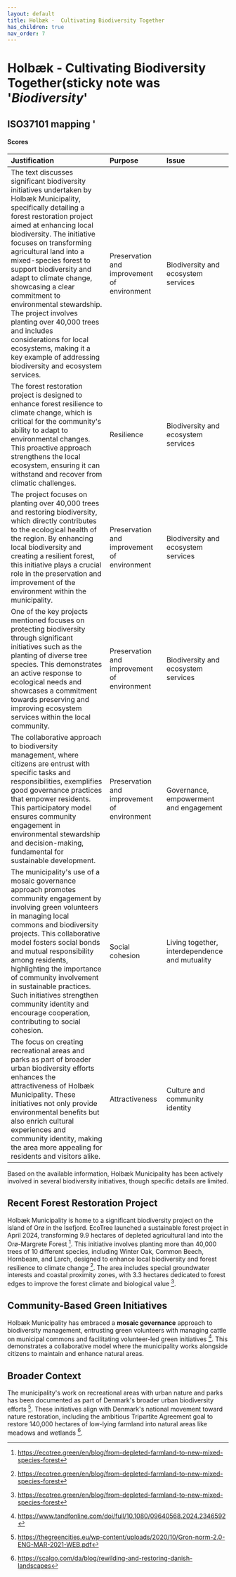 ```yaml
---
layout: default
title: Holbæk -  Cultivating Biodiversity Together
has_children: true
nav_order: 7
---
```




# Holbæk -  Cultivating Biodiversity Together(sticky note was '_Biodiversity_' 

## ISO37101 mapping '

#### Scores

| Justification                                                                                                                                                                                                                                                                                                                                                                                                                                                                                                                                                            | Purpose                                     | Issue                                          |
|:-------------------------------------------------------------------------------------------------------------------------------------------------------------------------------------------------------------------------------------------------------------------------------------------------------------------------------------------------------------------------------------------------------------------------------------------------------------------------------------------------------------------------------------------------------------------------|:--------------------------------------------|:-----------------------------------------------|
| The text discusses significant biodiversity initiatives undertaken by Holbæk Municipality, specifically detailing a forest restoration project aimed at enhancing local biodiversity. The initiative focuses on transforming agricultural land into a mixed-species forest to support biodiversity and adapt to climate change, showcasing a clear commitment to environmental stewardship. The project involves planting over 40,000 trees and includes considerations for local ecosystems, making it a key example of addressing biodiversity and ecosystem services. | Preservation and improvement of environment | Biodiversity and ecosystem services            |
| The forest restoration project is designed to enhance forest resilience to climate change, which is critical for the community's ability to adapt to environmental changes. This proactive approach strengthens the local ecosystem, ensuring it can withstand and recover from climatic challenges.                                                                                                                                                                                                                                                                     | Resilience                                  | Biodiversity and ecosystem services            |
| The project focuses on planting over 40,000 trees and restoring biodiversity, which directly contributes to the ecological health of the region. By enhancing local biodiversity and creating a resilient forest, this initiative plays a crucial role in the preservation and improvement of the environment within the municipality.                                                                                                                                                                                                                                   | Preservation and improvement of environment | Biodiversity and ecosystem services            |
| One of the key projects mentioned focuses on protecting biodiversity through significant initiatives such as the planting of diverse tree species. This demonstrates an active response to ecological needs and showcases a commitment towards preserving and improving ecosystem services within the local community.                                                                                                                                                                                                                                                   | Preservation and improvement of environment | Biodiversity and ecosystem services            |
| The collaborative approach to biodiversity management, where citizens are entrust with specific tasks and responsibilities, exemplifies good governance practices that empower residents. This participatory model ensures community engagement in environmental stewardship and decision-making, fundamental for sustainable development.                                                                                                                                                                                                                               | Preservation and improvement of environment | Governance, empowerment and engagement         |
| The municipality's use of a mosaic governance approach promotes community engagement by involving green volunteers in managing local commons and biodiversity projects. This collaborative model fosters social bonds and mutual responsibility among residents, highlighting the importance of community involvement in sustainable practices. Such initiatives strengthen community identity and encourage cooperation, contributing to social cohesion.                                                                                                               | Social cohesion                             | Living together, interdependence and mutuality |
| The focus on creating recreational areas and parks as part of broader urban biodiversity efforts enhances the attractiveness of Holbæk Municipality. These initiatives not only provide environmental benefits but also enrich cultural experiences and community identity, making the area more appealing for residents and visitors alike.                                                                                                                                                                                                                             | Attractiveness                              | Culture and community identity                 |

Based on the available information, Holbæk Municipality has been actively involved in several biodiversity initiatives, though specific details are limited.

## Recent Forest Restoration Project

Holbæk Municipality is home to a significant biodiversity project on the island of Orø in the Isefjord. EcoTree launched a sustainable forest project in April 2024, transforming 9.9 hectares of depleted agricultural land into the Orø-Margrete Forest [^1]. This initiative involves planting more than 40,000 trees of 10 different species, including Winter Oak, Common Beech, Hornbeam, and Larch, designed to enhance local biodiversity and forest resilience to climate change [^1]. The area includes special groundwater interests and coastal proximity zones, with 3.3 hectares dedicated to forest edges to improve the forest climate and biological value [^1].

## Community-Based Green Initiatives

Holbæk Municipality has embraced a **mosaic governance** approach to biodiversity management, entrusting green volunteers with managing cattle on municipal commons and facilitating volunteer-led green initiatives [^2]. This demonstrates a collaborative model where the municipality works alongside citizens to maintain and enhance natural areas.

## Broader Context

The municipality's work on recreational areas with urban nature and parks has been documented as part of Denmark's broader urban biodiversity efforts [^3]. These initiatives align with Denmark's national movement toward nature restoration, including the ambitious Tripartite Agreement goal to restore 140,000 hectares of low-lying farmland into natural areas like meadows and wetlands [^4].

[^1]: https://ecotree.green/en/blog/from-depleted-farmland-to-new-mixed-species-forest
[^2]: https://www.tandfonline.com/doi/full/10.1080/09640568.2024.2346592
[^3]: https://thegreencities.eu/wp-content/uploads/2020/10/Gron-norm-2.0-ENG-MAR-2021-WEB.pdf
[^4]: https://scalgo.com/da/blog/rewilding-and-restoring-danish-landscapes
